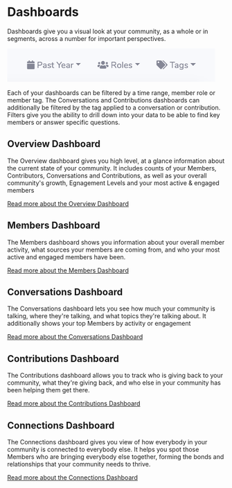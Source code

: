 # Dashboards

Dashboards give you a visual look at your community, as a whole or in segments, across a number for important perspectives. 

![View Filters](/images/FilterButtons.png)

Each of your dashboards can be filtered by a time range, member role or member tag. The Conversations and Contributions dashboards can additionally be filtered by the tag applied to a conversation or contribution. Filters give you the ability to drill down into your data to be able to find key members or answer specific questions.

## Overview Dashboard

The Overview dashboard gives you high level, at a glance information about the current state of your community. It includes counts of your Members, Contributors, Conversations and Contributions, as well as your overall community's growth, Egnagement Levels and your most active & engaged members

[Read more about the Overview Dashboard](/pages/overview/)

## Members Dashboard

The Members dashboard shows you information about your overall member activity, what sources your members are coming from, and who your most active and engaged members have been.

[Read more about the Members Dashboard](/pages/members/)

## Conversations Dashboard

The Conversations dashboard lets you see how much your community is talking, where they're talking, and what topics they're talking about.  It additionally shows your top Members by activity or engagement

[Read more about the Conversations Dashboard](/pages/conversations/)

## Contributions Dashboard

The Contributions dashboard allows you to track who is giving back to your community, what they're giving back, and who else in your community has been helping them get there.

[Read more about the Contributions Dashboard](/pages/contributions/)

## Connections Dashboard

The Connections dashboard gives you view of how everybody in your community is connected to everybody else. It helps you spot those Members who are bringing everybody else together, forming the bonds and relationships that your community needs to thrive.

[Read more about the Connections Dashboard](/pages/connections/)
